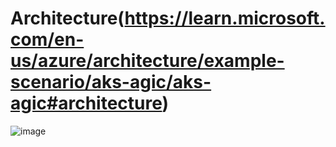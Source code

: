 # Architecture(https://learn.microsoft.com/en-us/azure/architecture/example-scenario/aks-agic/aks-agic#architecture)
![image](https://github.com/jaredthivener/Azure-ARM/assets/87688021/99306e3b-e927-4968-9695-1658b0110fa2)
